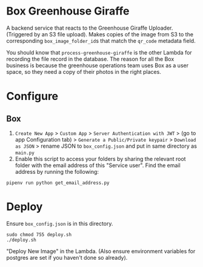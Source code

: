 # Box Greenhouse Giraffe
A backend service that reacts to the Greenhouse Giraffe Uploader. (Triggered by an S3 file upload). 
Makes copies of the image from S3 to the corresponding `box_image_folder_id`s that match the `qr_code` metadata field. 

You should know that `process-greenhouse-giraffe` is the other Lambda for recording the file record in the database.
The reason for all the Box business is because the greenhouse operations team uses Box as a user space, so they need a copy of their photos in the right places.  

# Configure
## Box 

1. `Create New App` > `Custom App` > `Server Authentication with JWT` > (go to app Configuration tab) > `Generate a Public/Private keypair` > `Download as JSON` > rename JSON to `box_config.json` and put in same directory as `main.py`
2. Enable this script to access your folders by sharing the relevant root folder with the email address of this "Service user". Find the email address by running the following:
```
pipenv run python get_email_address.py
```

# Deploy
Ensure `box_config.json` is in this directory.
```
sudo chmod 755 deploy.sh
./deploy.sh
```
"Deploy New Image" in the Lambda. (Also ensure environment variables for postgres are set if you haven't done so already).